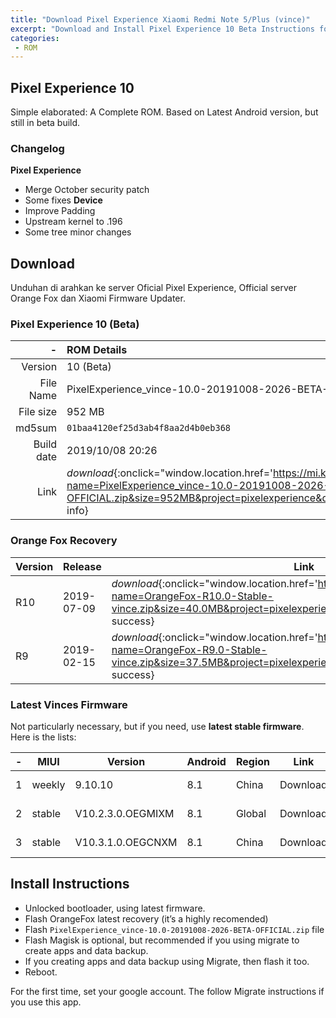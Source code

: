 ```yaml
---
title: "Download Pixel Experience Xiaomi Redmi Note 5/Plus (vince)"
excerpt: "Download and Install Pixel Experience 10 Beta Instructions for Vince"
categories:
 - ROM
---
```


## Pixel Experience 10

Simple elaborated: A Complete ROM. Based on Latest Android version, but still in beta build.

### Changelog

**Pixel Experience**
- Merge October security patch
- Some fixes
**Device**
- Improve Padding
- Upstream kernel to .196
- Some tree minor changes

## Download

Unduhan di arahkan ke server Oficial Pixel Experience, Official server Orange Fox dan Xiaomi Firmware Updater.

### Pixel Experience 10 (Beta)

|-|ROM Details|
|---:|:---|
|Version|10 (Beta)|
|File Name|PixelExperience_vince-10.0-20191008-2026-BETA-OFFICIAL.zip| 
|File size|952 MB|
|md5sum| `01baa4120ef25d3ab4f8aa2d4b0eb368` |
|Build date|2019/10/08 20:26|
|Link|_download_{:onclick="window.location.href='https://mi.knoacc.org/dl/sourceforge?name=PixelExperience_vince-10.0-20191008-2026-BETA-OFFICIAL.zip&size=952MB&project=pixelexperience&device=vince'" .btn .btn--info}|


### Orange Fox Recovery

|Version|Release|Link|Size|
|---|---|---|---|
|R10|2019-07-09|_download_{:onclick="window.location.href='https://mi.knoacc.org/dl/sourceforge?name=OrangeFox-R10.0-Stable-vince.zip&size=40.0MB&project=pixelexperience&device=vince'" .btn .btn--success}|40.0 MB|
|R9|2019-02-15|_download_{:onclick="window.location.href='https://mi.knoacc.org/dl/sourceforge?name=OrangeFox-R9.0-Stable-vince.zip&size=37.5MB&project=pixelexperience&device=vince'" .btn .btn--success}|37.5 MB|

### Latest Vinces Firmware

Not particularly necessary, but if you need, use **latest stable firmware**. Here is the lists:

|-|MIUI|Version|Android|Region|Link|Release|
|---|---|---|---|---|---|---|
|1|weekly|9.10.10|8.1|China|Download|2019-10-17|
|2|stable|V10.2.3.0.OEGMIXM|8.1|Global|Download|2019-07-12|
|3|stable|V10.3.1.0.OEGCNXM|8.1|China|Download|2019-04-16|

## Install Instructions

- Unlocked bootloader, using latest firmware.
- Flash OrangeFox latest recovery (it’s a highly recomended)
- Flash `PixelExperience_vince-10.0-20191008-2026-BETA-OFFICIAL.zip` file
- Flash Magisk is optional, but recommended if you using migrate to create apps and data backup.
- If you creating apps and data backup using Migrate, then flash it too.
- Reboot.

For the first time, set your google account. The follow Migrate instructions if you use this app.
